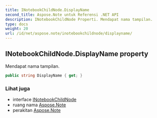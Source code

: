 ```yaml
---
title: INotebookChildNode.DisplayName
second_title: Aspose.Note untuk Referensi .NET API
description: INotebookChildNode Properti. Mendapat nama tampilan.
type: docs
weight: 20
url: /id/net/aspose.note/inotebookchildnode/displayname/
---
```

## INotebookChildNode.DisplayName property

Mendapat nama tampilan.

```csharp
public string DisplayName { get; }
```

### Lihat juga

* interface [INotebookChildNode](../)
* ruang nama [Aspose.Note](../../inotebookchildnode/)
* perakitan [Aspose.Note](../../../)


